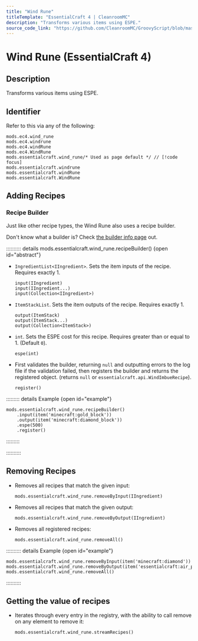 ```yaml
---
title: "Wind Rune"
titleTemplate: "EssentialCraft 4 | CleanroomMC"
description: "Transforms various items using ESPE."
source_code_link: "https://github.com/CleanroomMC/GroovyScript/blob/master/src/main/java/com/cleanroommc/groovyscript/compat/mods/essentialcraft/WindRune.java"
---
```


# Wind Rune (EssentialCraft 4)

## Description

Transforms various items using ESPE.

## Identifier

Refer to this via any of the following:

```groovy:no-line-numbers {5}
mods.ec4.wind_rune
mods.ec4.windrune
mods.ec4.windRune
mods.ec4.WindRune
mods.essentialcraft.wind_rune/* Used as page default */ // [!code focus]
mods.essentialcraft.windrune
mods.essentialcraft.windRune
mods.essentialcraft.WindRune
```


## Adding Recipes

### Recipe Builder

Just like other recipe types, the Wind Rune also uses a recipe builder.

Don't know what a builder is? Check [the builder info page](../../getting_started/builder.md) out.

:::::::::: details mods.essentialcraft.wind_rune.recipeBuilder() {open id="abstract"}
- `IngredientList<IIngredient>`. Sets the item inputs of the recipe. Requires exactly 1.

    ```groovy:no-line-numbers
    input(IIngredient)
    input(IIngredient...)
    input(Collection<IIngredient>)
    ```

- `ItemStackList`. Sets the item outputs of the recipe. Requires exactly 1.

    ```groovy:no-line-numbers
    output(ItemStack)
    output(ItemStack...)
    output(Collection<ItemStack>)
    ```

- `int`. Sets the ESPE cost for this recipe. Requires greater than or equal to 1. (Default `0`).

    ```groovy:no-line-numbers
    espe(int)
    ```

- First validates the builder, returning `null` and outputting errors to the log file if the validation failed, then registers the builder and returns the registered object. (returns `null` or `essentialcraft.api.WindImbueRecipe`).

    ```groovy:no-line-numbers
    register()
    ```

::::::::: details Example {open id="example"}
```groovy:no-line-numbers
mods.essentialcraft.wind_rune.recipeBuilder()
    .input(item('minecraft:gold_block'))
    .output(item('minecraft:diamond_block'))
    .espe(500)
    .register()
```

:::::::::

::::::::::

## Removing Recipes

- Removes all recipes that match the given input:

    ```groovy:no-line-numbers
    mods.essentialcraft.wind_rune.removeByInput(IIngredient)
    ```

- Removes all recipes that match the given output:

    ```groovy:no-line-numbers
    mods.essentialcraft.wind_rune.removeByOutput(IIngredient)
    ```

- Removes all registered recipes:

    ```groovy:no-line-numbers
    mods.essentialcraft.wind_rune.removeAll()
    ```

:::::::::: details Example {open id="example"}
```groovy:no-line-numbers
mods.essentialcraft.wind_rune.removeByInput(item('minecraft:diamond'))
mods.essentialcraft.wind_rune.removeByOutput(item('essentialcraft:air_potion'))
mods.essentialcraft.wind_rune.removeAll()
```

::::::::::

## Getting the value of recipes

- Iterates through every entry in the registry, with the ability to call remove on any element to remove it:

    ```groovy:no-line-numbers
    mods.essentialcraft.wind_rune.streamRecipes()
    ```

